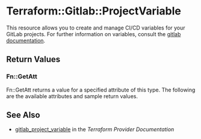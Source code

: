 # Terraform::Gitlab::ProjectVariable

This resource allows you to create and manage CI/CD variables for your GitLab projects.
For further information on variables, consult the [gitlab
documentation](https://docs.gitlab.com/ce/ci/variables/README.html#variables).

## Return Values

### Fn::GetAtt

Fn::GetAtt returns a value for a specified attribute of this type. The following are the available attributes and sample return values.

## See Also

* [gitlab_project_variable](https://www.terraform.io/docs/providers/gitlab/r/project_variable.html) in the _Terraform Provider Documentation_